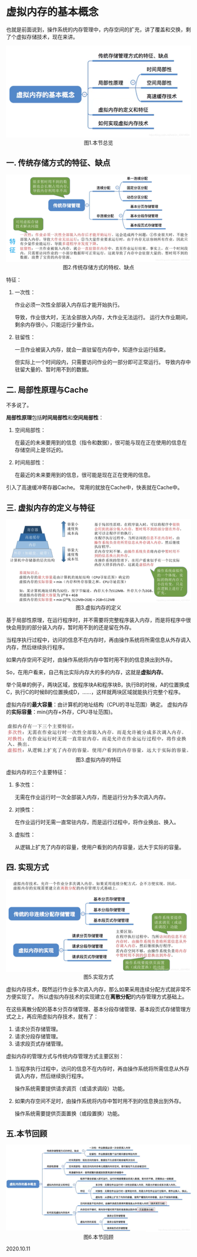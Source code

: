 # 虚拟内存的基本概念

也就是前面说到，操作系统的内存管理中，内存空间的扩充，讲了覆盖和交换，剩了个虚拟存储技术，现在来讲。

<img src="操作系统701-1.png" alt="操作系统701-1" style="zoom:67%;" />

<center>图1.本节总览</center>

## 一. 传统存储方式的特征、缺点

<img src="操作系统701-2.png" alt="操作系统701-2" style="zoom:67%;" />

<center>图2.传统存储方式的特权、缺点</center>

特征：

1. 一次性：

   作业必须一次性全部装入内存后才能开始执行。

   导致，作业很大时，无法全部放入内存，大作业无法运行。
   运行大作业期间，剩余内存很小，只能运行少量作业。

2. 驻留性：

   一旦作业被装入内存，就会一直驻留在内存中，知道作业运行结束。

   但实际上一个时间段内，只需要访问作业的一部分即可正常运行。
   导致内存中驻留大量的、暂时用不到的数据。

## 二. 局部性原理与Cache

不多说了。

**局部性原理**包括**时间局部性**和**空间局部性**：

1. 空间局部性：

   在最近的未来要用到的信息（指令和数据），很可能与现在正在使用的信息在存储空间上是邻近的。

2. 时间局部性：

   在最近的未来要用到的信息，很可能是现在正在使用的信息。

引入了高速缓冲寄存器Cache。
常用的就放在Cache中，快表就在Cache中。

## 三. 虚拟内存的定义与特征

<img src="操作系统701-3.png" alt="操作系统701-3" style="zoom:67%;" />

<center>图3.虚拟内存的定义</center>

基于局部性原理，在运行程序时，并不需要将完整程序装入内存，而是将程序中很快会用到的部分装入内存，暂时用不到的还是留在外存。

当程序执行过程中，访问的信息不在内存时，再由操作系统将所需信息从外存调入内存，然后继续执行程序。

如果内存空间不足时，由操作系统将内存中暂时用不到的信息换出到外存。

So，在用户看来，自己有比实际内存大的多的内存，这就是**虚拟内存**。

举个简单的例子，两块区域，放程序块A和程序块B，执行B的时候，A的位置换成C，执行C的时候B的位置换成D，......，这样就两块区域就能执行完整个程序。

虚拟内存的**最大容量**：由计算机的地址结构（CPU的寻址范围）确定。
虚拟内存的**实际容量**：min{内存+外存，CPU寻址范围}。

<img src="操作系统701-4.png" alt="操作系统701-4" style="zoom:67%;" />

<center>图3.虚拟内存的特征</center>

虚拟内存的三个主要特征：

1. 多次性：

   无需在作业运行时一次全部装入内存，而是运行分为多次调入内存。

2. 对换性：

   在作业运行时无需一直常驻内存，而是运行过程中，将作业换出、换入。

3. 虚拟性：

   从逻辑上扩充了内存的容量，使用户看到的内存容量，远大于实际的容量。

## 四. 实现方式

<img src="操作系统701-5.png" alt="操作系统701-5" style="zoom:67%;" />

<center>图5.实现方式</center>

虚拟内存技术，既然运行作业多次调入内存，那么如果采用连续分配方式就非常不方便实现了。
所以虚拟内存技术的实现建立在**离散分配**的内存管理方式基础上。

在这些离散分配的基本分页存储管理、基本分段存储管理、基本段页式存储管理方式之上，再应用虚拟内存技术，就有了：

1. 请求分页存储管理。
2. 请求分段存储管理。
3. 请求段页式存储管理。

虚拟内存的管理方式与传统内存管理方式主要区别：

1. 当程序执行过程中，访问的信息不在内存时，再由操作系统将所需信息从外存调入内存，然后继续执行程序。

   操作系统需要提供请求调页（或请求调段）功能。

2. 如果内存空间不足时，由操作系统将内存中暂时用不到的信息换出到外存。

   操作系统需要提供页面置换（或段置换）功能。

## 五.本节回顾

<img src="操作系统701-6.png" alt="操作系统701-6" style="zoom:67%;" />

<center>图6.本节回顾</center>

2020.10.11